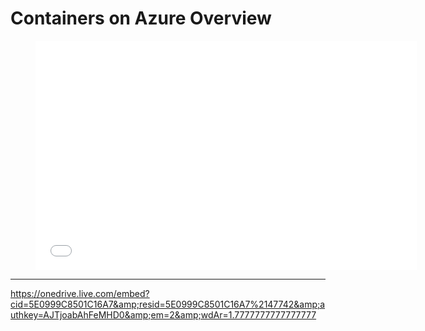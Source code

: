 # Containers on Azure Overview


<figure class="video_container">
<iframe src="www.adamstephensen.com" width="610px" height="367px" frameborder="0">This is an embedded <a target="_blank" href="https://office.com">Microsoft Office</a> presentation, powered by <a target="_blank" href="https://office.com/webapps">Office</a>.</iframe>
</figure>

<hr />

https://onedrive.live.com/embed?cid=5E0999C8501C16A7&amp;resid=5E0999C8501C16A7%2147742&amp;authkey=AJTjoabAhFeMHD0&amp;em=2&amp;wdAr=1.7777777777777777
